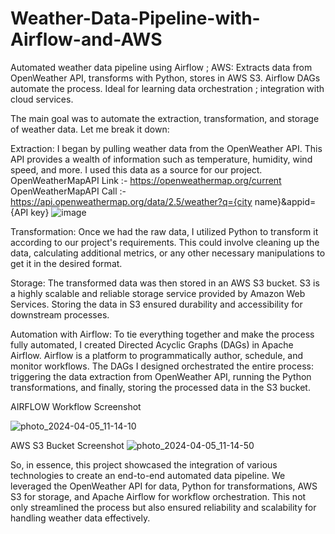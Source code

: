 # Weather-Data-Pipeline-with-Airflow-and-AWS
Automated weather data pipeline using Airflow ; AWS: Extracts data from OpenWeather API, transforms with Python, stores in AWS S3. Airflow DAGs automate the process. Ideal for learning data orchestration ; integration with cloud services.

The main goal was to automate the extraction, transformation, and storage of weather data. Let me break it down:

Extraction: I began by pulling weather data from the OpenWeather API. This API provides a wealth of information such as temperature, humidity, wind speed, and more. I used this data as a source for our project.
OpenWeatherMapAPI Link :- https://openweathermap.org/current
OpenWeatherMapAPI Call :- https://api.openweathermap.org/data/2.5/weather?q={city name}&appid={API key}
![image](https://github.com/Atharv1604/Weather-Data-Pipeline-with-Airflow-and-AWS/assets/78715129/b96ec617-dc19-4a13-9e58-4c5cae075df4)

Transformation: Once we had the raw data, I utilized Python to transform it according to our project's requirements. This could involve cleaning up the data, calculating additional metrics, or any other necessary manipulations to get it in the desired format.

Storage: The transformed data was then stored in an AWS S3 bucket. S3 is a highly scalable and reliable storage service provided by Amazon Web Services. Storing the data in S3 ensured durability and accessibility for downstream processes.

Automation with Airflow: To tie everything together and make the process fully automated, I created Directed Acyclic Graphs (DAGs) in Apache Airflow. Airflow is a platform to programmatically author, schedule, and monitor workflows. The DAGs I designed orchestrated the entire process: triggering the data extraction from OpenWeather API, running the Python transformations, and finally, storing the processed data in the S3 bucket.

AIRFLOW Workflow Screenshot

![photo_2024-04-05_11-14-10](https://github.com/Atharv1604/Weather-Data-Pipeline-with-Airflow-and-AWS/assets/78715129/f4c6bae4-bb72-4420-8f32-a4c7ce8c3c68)

AWS S3 Bucket Screenshot
![photo_2024-04-05_11-14-50](https://github.com/Atharv1604/Weather-Data-Pipeline-with-Airflow-and-AWS/assets/78715129/0bfca65e-6d6c-4e59-8c2d-3ad081b4e93e)

So, in essence, this project showcased the integration of various technologies to create an end-to-end automated data pipeline. We leveraged the OpenWeather API for data, Python for transformations, AWS S3 for storage, and Apache Airflow for workflow orchestration. This not only streamlined the process but also ensured reliability and scalability for handling weather data effectively.
